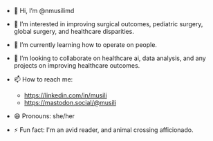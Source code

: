 - 👋 Hi, I’m @nmusilimd
- 👀 I’m interested in improving surgical outcomes, pediatric surgery, global surgery, and healthcare disparities.
- 🌱 I’m currently learning how to operate on people.
- 💞️ I’m looking to collaborate on healthcare ai, data analysis, and any projects on improving healthcare outcomes.
- 📫 How to reach me:
  - https://linkedin.com/in/musili
  - https://mastodon.social/@musili
  
- 😄 Pronouns: she/her
- ⚡ Fun fact: I'm an avid reader, and animal crossing afficionado.

<!---
nmusilimd/nmusilimd is a ✨ special ✨ repository because its `README.md` (this file) appears on your GitHub profile.
You can click the Preview link to take a look at your changes.
--->
